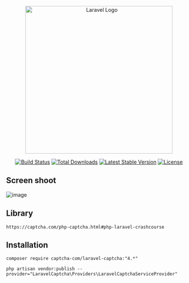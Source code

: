 <p align="center"><a href="https://laravel.com" target="_blank"><img src="https://raw.githubusercontent.com/laravel/art/master/logo-lockup/5%20SVG/2%20CMYK/1%20Full%20Color/laravel-logolockup-cmyk-red.svg" width="400" alt="Laravel Logo"></a></p>

<p align="center">
<a href="https://github.com/laravel/framework/actions"><img src="https://github.com/laravel/framework/workflows/tests/badge.svg" alt="Build Status"></a>
<a href="https://packagist.org/packages/laravel/framework"><img src="https://img.shields.io/packagist/dt/laravel/framework" alt="Total Downloads"></a>
<a href="https://packagist.org/packages/laravel/framework"><img src="https://img.shields.io/packagist/v/laravel/framework" alt="Latest Stable Version"></a>
<a href="https://packagist.org/packages/laravel/framework"><img src="https://img.shields.io/packagist/l/laravel/framework" alt="License"></a>
</p>

## Screen shoot
![image](https://github.com/ugunNet21/laravel-crud-iou/assets/45864165/0cb7e8e3-995e-44c8-96fe-d31a08de2ef8)


## Library

`````
https://captcha.com/php-captcha.html#php-laravel-crashcourse

`````

## Installation

````
composer require captcha-com/laravel-captcha:"4.*"

php artisan vendor:publish --provider="LaravelCaptcha\Providers\LaravelCaptchaServiceProvider"
````
